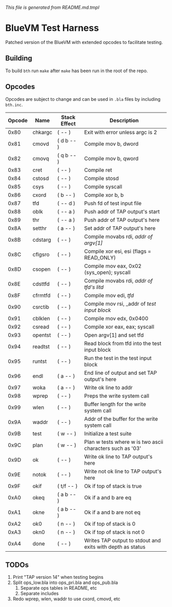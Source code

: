 _This file is generated from README.md.tmpl_

# BlueVM Test Harness

Patched version of the BlueVM with extended opcodes to facilitate testing.

## Building

To build `bth` run `make` after `make` has been run in the root of the repo.

## Opcodes

Opcodes are subject to change and can be used in `.bla` files by including `bth.inc`.

| Opcode | Name | Stack Effect | Description |
|----|----|----|----|
| 0x80 | chkargc | ( -- ) | Exit with error unless argc is 2 |
| 0x81 | cmovd | ( d b -- ) | Compile mov b, dword |
| 0x82 | cmovq | ( q b -- ) | Compile mov b, qword |
| 0x83 | cret | ( -- ) | Compile ret |
| 0x84 | cstosd | ( -- ) | Compile stosd |
| 0x85 | csys | ( -- ) | Compile syscall |
| 0x86 | cxord | ( b -- ) | Compile xor b, b |
| 0x87 | tfd | ( -- d ) | Push fd of test input file |
| 0x88 | oblk | ( -- a ) | Push addr of TAP output's start |
| 0x89 | thr | ( -- a ) | Push addr of TAP output's here |
| 0x8A | setthr | ( a -- ) | Set addr of TAP output's here |
| 0x8B | cdstarg | ( -- ) | Compile movabs rdi, _addr of argv[1]_ |
| 0x8C | cflgsro | ( -- ) | Compile xor esi, esi (flags = READ_ONLY) |
| 0x8D | csopen | ( -- ) | Compile mov eax, 0x02 (sys_open); syscall |
| 0x8E | cdsttfd | ( -- ) | Compile movabs rdi, _addr of tfd's litd_ |
| 0x8F | cfrmtfd | ( -- ) | Compile mov edi, _tfd_ |
| 0x90 | csrctib | ( -- ) | Compile mov rsi, _addr of _test input block_ |
| 0x91 | cblklen | ( -- ) | Compile mov edx, 0x0400 |
| 0x92 | csread | ( -- ) | Compile xor eax, eax; syscall |
| 0x93 | opentst | ( -- ) | Open argv[1] and set tfd |
| 0x94 | readtst | ( -- ) | Read block from tfd into the test input block |
| 0x95 | runtst | ( -- ) | Run the test in the test input block |
| 0x96 | endl | ( a -- ) | End line of output and set TAP output's here |
| 0x97 | woka | ( a -- ) | Write ok line to addr |
| 0x98 | wprep | ( -- ) | Preps the write system call |
| 0x99 | wlen | ( -- ) | Buffer length for the write system call |
| 0x9A | waddr | ( -- ) | Addr of the buffer for the write system call |
| 0x9B | test | ( w -- ) | Initialize a test suite |
| 0x9C | plan | ( w -- ) | Plan w tests where w is two ascii characters such as '03' |
| 0x9D | ok | ( -- ) | Write ok line to TAP output's here |
| 0x9E | notok | ( -- ) | Write not ok line to TAP output's here |
| 0x9F | okif | ( t/f -- ) | Ok if top of stack is true |
| 0xA0 | okeq | ( a b -- ) | Ok if a and b are eq |
| 0xA1 | okne | ( a b -- ) | Ok if a and b are not eq |
| 0xA2 | ok0 | ( n -- ) | Ok if top of stack is 0 |
| 0xA3 | okn0 | ( n -- ) | Ok if top of stack is not 0 |
| 0xA4 | done | ( -- ) | Writes TAP output to stdout and exits with depth as status |

## TODOs

1. Print "TAP version 14" when testing begins
1. Split ops_low.bla into ops_pri.bla and ops_pub.bla
   1. Separate ops tables in README, etc
   1. Separate includes
1. Redo wprep, wlen, waddr to use cxord, cmovd, etc
